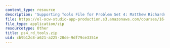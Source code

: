 ```yaml
---
content_type: resource
description: 'Supporting Tools File for Problem Set 4: Matthew Richards'
file: https://ol-ocw-studio-app-production.s3.amazonaws.com/courses/16-851-satellite-engineering-fall-2003/cb9b12c8a621a22520de9df79ce3351e_ps4_rd_tools.zip
file_type: application/zip
resourcetype: Other
title: ps4_rd_tools.zip
uid: cb9b12c8-a621-a225-20de-9df79ce3351e
---
```

